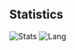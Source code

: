 ## Statistics
![Stats](https://github-readme-stats.vercel.app/api?username=samxupeiran)
![Lang](https://github-readme-stats.vercel.app/api/top-langs/?username=samxupeiran&hide=ipynb,html&layout=compact)